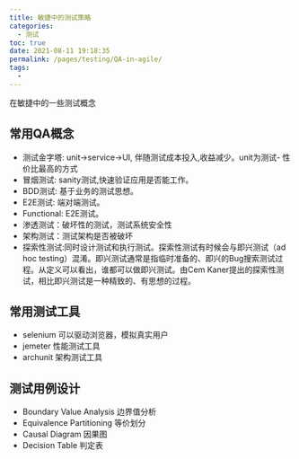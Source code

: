 ```yaml
---
title: 敏捷中的测试策略
categories: 
  - 测试
toc: true
date: 2021-08-11 19:18:35
permalink: /pages/testing/QA-in-agile/
tags: 
  - 
---
```


在敏捷中的一些测试概念

## 常用QA概念

- 测试金字塔: unit->service->UI, 伴随测试成本投入,收益减少。unit为测试- 性价比最高的方式
- 冒烟测试: sanity测试,快速验证应用是否能工作。
- BDD测试: 基于业务的测试思想。
- E2E测试: 端对端测试。
- Functional: E2E测试。
- 渗透测试：破坏性的测试，测试系统安全性
- 架构测试：测试架构是否被破坏
- 探索性测试:同时设计测试和执行测试。探索性测试有时候会与即兴测试（ad hoc testing）混淆。即兴测试通常是指临时准备的、即兴的Bug搜索测试过程。从定义可以看出，谁都可以做即兴测试。由Cem Kaner提出的探索性测试，相比即兴测试是一种精致的、有思想的过程。

## 常用测试工具

- selenium 可以驱动浏览器，模拟真实用户
- jemeter 性能测试工具
- archunit 架构测试工具

## 测试用例设计

- Boundary Value Analysis 边界值分析
- Equivalence Partitioning 等价划分
- Causal Diagram 因果图
- Decision Table 判定表




